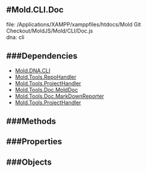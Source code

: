 
#Mold.CLI.Doc
---------------------------------------

file: /Applications/XAMPP/xamppfiles/htdocs/Mold Git Checkout/MoldJS/Mold/CLI/Doc.js  
dna: cli


	




###Dependencies
--------------

* [Mold.DNA.CLI](../../Mold/DNA/CLI.md) 
* [Mold.Tools.RepoHandler](../../Mold/Tools/RepoHandler.md) 
* [Mold.Tools.ProjectHandler](../../Mold/Tools/ProjectHandler.md) 
* [Mold.Tools.Doc.MoldDoc](../../Mold/Tools/Doc/MoldDoc.md) 
* [Mold.Tools.Doc.MarkDownReporter](../../Mold/Tools/Doc/MarkDownReporter.md) 
* [Mold.Tools.ProjectHandler](../../Mold/Tools/ProjectHandler.md) 



   
###Methods
--------------

   
###Properties
-------------

   
###Objects
------------


		
